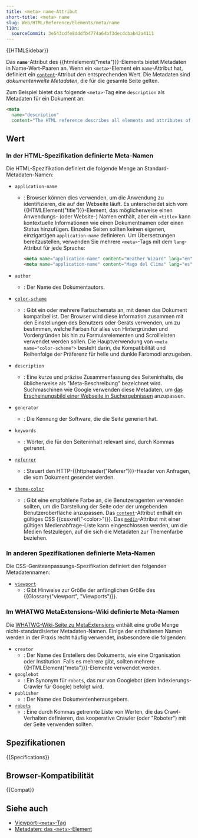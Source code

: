 ```yaml
---
title: <meta> name-Attribut
short-title: <meta> name
slug: Web/HTML/Reference/Elements/meta/name
l10n:
  sourceCommit: 3e543cdfe8dddfb4774a64bf3decdcbab42a4111
---
```


{{HTMLSidebar}}

Das **`name`**-Attribut des {{htmlelement("meta")}}-Elements bietet Metadaten in Name-Wert-Paaren an.
Wenn ein `<meta>`-Element ein `name`-Attribut hat, definiert ein [`content`](/de/docs/Web/HTML/Reference/Elements/meta#content)-Attribut den entsprechenden Wert.
Die Metadaten sind _dokumentenweite Metadaten_, die für die gesamte Seite gelten.

Zum Beispiel bietet das folgende `<meta>`-Tag eine `description` als Metadaten für ein Dokument an:

```html
<meta
  name="description"
  content="The HTML reference describes all elements and attributes of HTML, including global attributes that apply to all elements." />
```

## Wert

### In der HTML-Spezifikation definierte Meta-Namen

Die HTML-Spezifikation definiert die folgende Menge an Standard-Metadaten-Namen:

- `application-name`

  - : Browser können dies verwenden, um die Anwendung zu identifizieren, die auf der Webseite läuft.
    Es unterscheidet sich vom {{HTMLElement("title")}}-Element, das möglicherweise einen Anwendungs- (oder Website-) Namen enthält, aber ein `<title>` kann kontextuelle Informationen wie einen Dokumentnamen oder einen Status hinzufügen.
    Einzelne Seiten sollten keinen eigenen, einzigartigen `application-name` definieren.
    Um Übersetzungen bereitzustellen, verwenden Sie mehrere `<meta>`-Tags mit dem `lang`-Attribut für jede Sprache:

    ```html
    <meta name="application-name" content="Weather Wizard" lang="en" />
    <meta name="application-name" content="Mago del Clima" lang="es" />
    ```

- `author`
  - : Der Name des Dokumentautors.
- [`color-scheme`](/de/docs/Web/HTML/Reference/Elements/meta/name/color-scheme)
  - : Gibt ein oder mehrere Farbschemata an, mit denen das Dokument kompatibel ist.
    Der Browser wird diese Information zusammen mit den Einstellungen des Benutzers oder Geräts verwenden, um zu bestimmen, welche Farben für alles von Hintergründen und Vordergründen bis hin zu Formularelementen und Scrollleisten verwendet werden sollen.
    Die Hauptverwendung von `<meta name="color-scheme">` besteht darin, die Kompatibilität und Reihenfolge der Präferenz für helle und dunkle Farbmodi anzugeben.
- `description`
  - : Eine kurze und präzise Zusammenfassung des Seiteninhalts, die üblicherweise als "Meta-Beschreibung" bezeichnet wird.
    Suchmaschinen wie Google verwenden diese Metadaten, um [das Erscheinungsbild einer Webseite in Suchergebnissen](https://developers.google.com/search/docs/appearance/snippet#meta-descriptions) anzupassen.
- `generator`
  - : Die Kennung der Software, die die Seite generiert hat.
- `keywords`
  - : Wörter, die für den Seiteninhalt relevant sind, durch Kommas getrennt.
- [`referrer`](/de/docs/Web/HTML/Reference/Elements/meta/name/referrer)
  - : Steuert den HTTP-{{httpheader("Referer")}}-Header von Anfragen, die vom Dokument gesendet werden.
- [`theme-color`](/de/docs/Web/HTML/Reference/Elements/meta/name/theme-color)
  - : Gibt eine empfohlene Farbe an, die Benutzeragenten verwenden sollten, um die Darstellung der Seite oder der umgebenden Benutzeroberfläche anzupassen.
    Das [`content`](/de/docs/Web/HTML/Reference/Attributes/content)-Attribut enthält ein gültiges CSS {{cssxref("&lt;color&gt;")}}.
    Das [`media`](/de/docs/Web/HTML/Reference/Elements/meta#media)-Attribut mit einer gültigen Medienabfrage-Liste kann eingeschlossen werden, um die Medien festzulegen, auf die sich die Metadaten zur Themenfarbe beziehen.

### In anderen Spezifikationen definierte Meta-Namen

Die CSS-Geräteanpassungs-Spezifikation definiert den folgenden Metadatennamen:

- [`viewport`](/de/docs/Web/HTML/Reference/Elements/meta/name/viewport)
  - : Gibt Hinweise zur Größe der anfänglichen Größe des {{Glossary("viewport", "Viewports")}}.

### Im WHATWG MetaExtensions-Wiki definierte Meta-Namen

Die [WHATWG-Wiki-Seite zu MetaExtensions](https://wiki.whatwg.org/wiki/MetaExtensions) enthält eine große Menge nicht-standardisierter Metadaten-Namen.
Einige der enthaltenen Namen werden in der Praxis recht häufig verwendet, insbesondere die folgenden:

- `creator`
  - : Der Name des Erstellers des Dokuments, wie eine Organisation oder Institution.
    Falls es mehrere gibt, sollten mehrere {{HTMLElement("meta")}}-Elemente verwendet werden.
- `googlebot`
  - : Ein Synonym für `robots`, das nur von Googlebot (dem Indexierungs-Crawler für Google) befolgt wird.
- `publisher`
  - : Der Name des Dokumentenherausgebers.
- [`robots`](/de/docs/Web/HTML/Reference/Elements/meta/name/robots)
  - : Eine durch Kommas getrennte Liste von Werten, die das Crawl-Verhalten definieren, das kooperative Crawler (oder "Roboter") mit der Seite verwenden sollten.

## Spezifikationen

{{Specifications}}

## Browser-Kompatibilität

{{Compat}}

## Siehe auch

- [Viewport-`<meta>`-Tag](/de/docs/Web/HTML/Guides/Viewport_meta_element)
- [Metadaten: das `<meta>`-Element](/de/docs/Learn_web_development/Core/Structuring_content/Webpage_metadata#metadata_the_meta_element)
